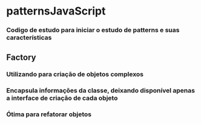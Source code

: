 # patternsJavaScript

### Codigo de estudo para iniciar o estudo de patterns e suas características

## Factory
  ### Utilizando para criação de objetos complexos
  ### Encapsula informações da classe, deixando disponível apenas a interface de criação de cada objeto
  ### Ótima para refatorar objetos
  
  
